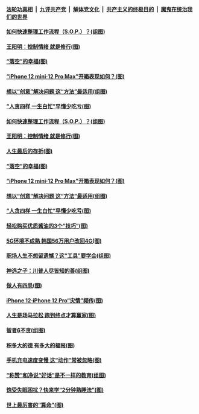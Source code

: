 

####  [法轮功真相](../../../../basic/blob/master/README.md?t=11160231) &nbsp;|&nbsp; [九评共产党](../../../../9ping.md/blob/master/README.md?t=11160231) &nbsp;|&nbsp; [解体党文化](../../../../jtdwh.md/blob/master/README.md?t=11160231)  &nbsp;|&nbsp; [共产主义的终极目的](../../../../gczydzjmd.md/blob/master/README.md?t=11160231) &nbsp;|&nbsp; [魔鬼在统治我们的世界](../../../../mgztzwmdsj.md/blob/master/README.md?t=11160231) 

#### [如何快速整理工作流程（S.O.P.）？(组图)](../pages/p8/952649.md?t=11160231) 

#### [王阳明：控制情绪 就是修行(图)](../pages/p8/952093.md?t=11160231) 

#### [“落空”的幸福(图)](../pages/p8/952566.md?t=11160231) 

#### [“iPhone 12 mini‧12 Pro Max”开箱表现如何？(图)](../pages/p8/952558.md?t=11160231) 

#### [想以“创意”解决问题 这“方法”最适用(组图)](../pages/p8/951660.md?t=11160231) 

#### [“人贪四样 一生白忙”早懂少吃亏(图)](../pages/p8/952525.md?t=11160231) 

#### [如何快速整理工作流程（S.O.P.）？(组图)](../pages/p8/952649.md?t=11160231) 

#### [王阳明：控制情绪 就是修行(图)](../pages/p8/952093.md?t=11160231) 

#### [人生最后的存折(图)](../pages/p8/952362.md?t=11160231) 

#### [“落空”的幸福(图)](../pages/p8/952566.md?t=11160231) 

#### [“iPhone 12 mini‧12 Pro Max”开箱表现如何？(图)](../pages/p8/952558.md?t=11160231) 

#### [想以“创意”解决问题 这“方法”最适用(组图)](../pages/p8/951660.md?t=11160231) 

#### [“人贪四样 一生白忙”早懂少吃亏(图)](../pages/p8/952525.md?t=11160231) 

#### [轻松购买优质酱油的3个“技巧”(图)](../pages/p8/952086.md?t=11160231) 

#### [5G环境不成熟 韩国56万用户改回4G(图)](../pages/p8/952433.md?t=11160231) 

#### [职场人生不想留遗憾？这“工具”要学会(组图)](../pages/p8/952420.md?t=11160231) 

#### [神选之子：川普人尽皆知的善(组图)](../pages/p8/952384.md?t=11160231) 

#### [做人有四忌(图)](../pages/p8/952108.md?t=11160231) 

#### [iPhone 12‧iPhone 12 Pro“灾情”频传(图)](../pages/p8/952313.md?t=11160231) 

#### [人生是场马拉松 跑到终点才算赢家(图)](../pages/p8/952305.md?t=11160231) 

#### [智者6不贪(组图)](../pages/p8/952290.md?t=11160231) 

#### [积多大的德 有多大的福报(图)](../pages/p8/952117.md?t=11160231) 

#### [手机充电速度变慢 这“动作”常被忽略(图)](../pages/p8/952164.md?t=11160231) 

#### [“称赞”和净说“好话”是不一样的教育(组图)](../pages/p8/952047.md?t=11160231) 

#### [饱受失眠困扰？快来学“2分钟熟睡法”(图)](../pages/p8/952160.md?t=11160231) 

#### [世上最厉害的“算命”(图)](../pages/p8/951612.md?t=11160231) 

